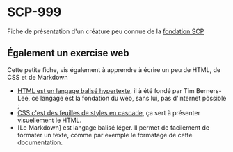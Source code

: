 # SCP-999

Fiche de présentation d'un créature peu connue de la [fondation SCP](http://fondationscp.wikidot.com/)

## Également un exercise web

Cette petite fiche, vis également à apprendre à écrire un peu de HTML, de CSS et de Markdown

- [HTML est un langage balisé hypertexte](fr.wikipedia.org/wiki/Hypertext_Markup_Language), il à été fondé par Tim Berners-Lee, ce langage est la fondation du web, sans lui, pas d'internet pôssible ;
- [CSS c'est des feuilles de styles en cascade](https://fr.wikipedia.org/wiki/CSS), ça sert à présenter visuellement le HTML.
- [Le Markdown] est langage balisé léger. Il permet de facilement de formater un texte, comme par exemple le formatage de cette documentation. 
